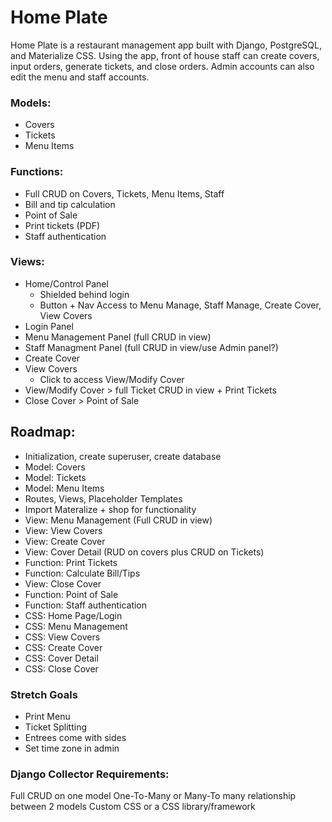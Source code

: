 # Home Plate

Home Plate is a restaurant management app built with Django, PostgreSQL, and Materialize CSS. Using the app, front of house staff can create covers, input orders, generate tickets, and close orders. Admin accounts can also edit the menu and staff accounts.

### Models: 
* Covers
* Tickets
* Menu Items

### Functions:
* Full CRUD on Covers, Tickets, Menu Items, Staff
* Bill and tip calculation
* Point of Sale
* Print tickets (PDF)
* Staff authentication

### Views: 
* Home/Control Panel
    * Shielded behind login
    * Button + Nav Access to Menu Manage, Staff Manage, Create Cover, View Covers
* Login Panel
* Menu Management Panel (full CRUD in view)
* Staff Managment Panel (full CRUD in view/use Admin panel?)
* Create Cover
* View Covers
    * Click to access View/Modify Cover
* View/Modify Cover > full Ticket CRUD in view + Print Tickets
* Close Cover > Point of Sale

## Roadmap:
* Initialization, create superuser, create database
* Model: Covers
* Model: Tickets
* Model: Menu Items
* Routes, Views, Placeholder Templates
* Import Materalize + shop for functionality
* View: Menu Management (Full CRUD in view)
* View: View Covers
* View: Create Cover
* View: Cover Detail (RUD on covers plus CRUD on Tickets)
* Function: Print Tickets
* Function: Calculate Bill/Tips
* View: Close Cover
* Function: Point of Sale
* Function: Staff authentication
* CSS: Home Page/Login
* CSS: Menu Management
* CSS: View Covers
* CSS: Create Cover
* CSS: Cover Detail
* CSS: Close Cover

### Stretch Goals
* Print Menu
* Ticket Splitting
* Entrees come with sides
* Set time zone in admin

### Django Collector Requirements:
Full CRUD on one model
One-To-Many or Many-To many relationship between 2 models
Custom CSS or a CSS library/framework

